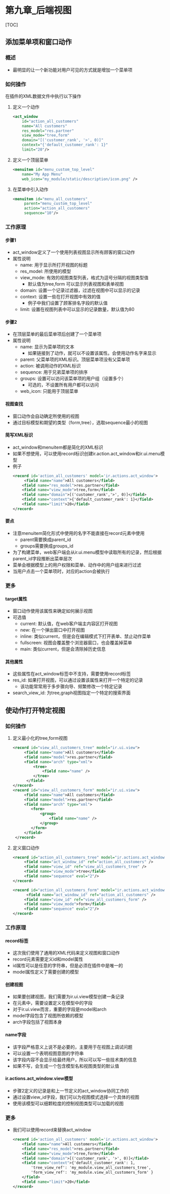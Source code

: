 

# 第九章_后端视图

[TOC]

## 添加菜单项和窗口动作

### 概述
* 最明显的让一个新功能对用户可见的方式就是增加一个菜单项


### 如何操作
在插件的XML数据文件中执行以下操作
1. 定义一个动作
    ```xml
    <act_window 
        id="action_all_customers"
        name="All customers"
        res_model="res.partner"
        view_mode="tree,form"         
        domain="[('customer_rank', '>', 0)]"    
        context="{'default_customer_rank': 1}" 
        limit="20"/>
    ```
1. 定义一个顶层菜单
    ```xml
    <menuitem id="menu_custom_top_level"
        name="My App Menu"
        web_icon="my_module/static/description/icon.png" />
    ```
1. 在菜单中引入动作
    ```xml
    <menuitem id="menu_all_customers"
         parent="menu_custom_top_level"
         action="action_all_customers"
         sequence="10"/>
    ```


### 工作原理
#### 步骤1
* act_window定义了一个使用列表视图显示所有顾客的窗口动作
* 属性说明
    * name: 用于显示所打开视图的标题
    * res_model: 所使用的模型
    * view_mode: 有效的视图类型列表，格式为逗号分隔的视图类型值
        * 默认值为tree,form 可以显示列表视图和表单视图
    * domain: 设置一个记录过滤器，过滤在视图中可以显示的记录
    * context: 设置一些在打开视图中有效的值
        * 例子中我们设置了顾客排名字段的默认值
    * limit: 设置在视图列表中可以显示的记录数量，默认值为80

#### 步骤2
* 在顶层菜单的最后菜单项后创建了一个菜单项
* 属性说明
    * name: 显示为菜单项的文本
        * 如果链接到了动作，就可以不设置该属性。会使用动作名字来显示
    * parent: 父菜单项的XML标识。顶层菜单项没有父菜单项
    * action: 被调用动作的XML标识
    * sequence: 用于兄弟菜单项的排序
    * groups: 设置可以访问该菜单项的用户组（设置多个）
        * 可选的，不设置所有用户都可以访问
    * web_icon: 只能用于顶层菜单


#### 视图查找
* 窗口动作会自动确定所使用的视图
* 通过目标模型和期望的类型（form,tree），选取sequence最小的视图


#### 简写XML标识
* act_window和menuitem都是简化的XML标识
* 如果不想使用，可以使用record标识创建ir.action.act_window和ir.ui.menu模型
* 例子
    ```xml
    <record id='action_all_customers' model='ir.actions.act_window'>
        <field name="name">All customers</field>
        <field name="res_model">res.partner</field>
        <field name="view_mode">tree,form</field>
        <field name="domain">[('customer_rank','>', 0)]</field>
        <field name="context">{'default_customer_rank': 1}</field>
        <field name="limit">20</field>
    </record>
    ```

#### 要点
* 注意menuitem简化形式中使用的名字不能直接在record元素中使用
    * parent需要换成parent_id
    * groups需要换成groups_id
* 为了构建菜单，web客户端会从ir.ui.menu模型中读取所有的记录，然后根据parent_id字段推断出菜单层次
* 菜单会根据模型上的用户权限和菜单、动作中的用户组来进行过滤
* 当用户点击一个菜单项时，对应的action会被执行


### 更多
#### target属性
* 窗口动作使用该属性来确定如何展示视图
* 可选值
    * current: 默认值，在web客户端主内容区打开视图
    * new: 在一个弹出窗口中打开视图
    * inline: 类似current，但是会在编辑模式下打开表单、禁止动作菜单
    * fullscreen: 视图会覆盖整个浏览器窗口，也会覆盖掉菜单
    * main: 类似current，但是会清除掉历史信息

#### 其他属性
* 这些属性在act_window标签中不支持，需要使用record标签
* res_id: 如果打开视图，可以通过设置该属性来打开一个特定的记录
    * 该功能常常用于多步骤向导、频繁修改一个特定记录
* search_view_id: 为tree,graph视图指定一个特定的搜索界面




## 使动作打开特定视图

### 如何操作
1. 定义最小化的tree,form视图
    ```xml
    <record id="view_all_customers_tree" model="ir.ui.view">
         <field name="name">All customers</field> 
         <field name="model">res.partner</field>
         <field name="arch" type="xml">
             <tree> 
                 <field name="name" />
             </tree>
          </field>
    </record>
    <record id="view_all_customers_form" model="ir.ui.view">
        <field name="name">All customers</field>
        <field name="model">res.partner</field>
        <field name="arch" type="xml">
           <form> 
               <group>
                   <field name="name" />  
               </group> 
           </form> 
        </field> 
    </record>
    ```
1. 定义窗口动作
    ```xml
    <record id="action_all_customers_tree" model="ir.actions.act_window.view"> 
        <field name="act_window_id" ref="action_all_customers" /> 
        <field name="view_id" ref="view_all_customers_tree" /> 
        <field name="view_mode">tree</field> 
        <field name="sequence" eval="2"/> 
   </record> 

   <record id="action_all_customers_form" model="ir.actions.act_window.view"> 
          <field name="act_window_id" ref="action_all_customers" />
         <field name="view_id" ref="view_all_customers_form" />
         <field name="view_mode">form</field>
         <field name="sequence" eval="2"/>
   </record>
    ```


### 工作原理
#### record标签
* 这次我们使用了通用的XML代码来定义视图和窗口动作
* record元素需要定义id和model属性
* id属性可以是任意的字符串，但是必须在插件中是唯一的
* model属性定义了需要创建的模型

#### 创建视图
* 如果要创建视图，我们需要为ir.ui.view模型创建一条记录
* 在元素中，需要设置定义在模型中的字段
* 对于ir.ui.view而言，重要的字段是model和arch
* model字段包含了视图所依赖的模型
* arch字段包括了视图本身

#### name字段
* 该字段严格意义上说不是必要的，主要用于在视图上调试问题
* 可以设置一个表明视图意图的字符串
* 该字段内容不会显示给最终用户，所以可以写一些技术类的信息
* 如果不写，会生成一个包含模型名和视图类型的默认值


#### ir.actions.act_window.view模型
* 步骤2定义的记录是和上一节定义的act_window协同工作的
* 通过设置view_id字段，我们可以为视图模式选择一个具体的视图
* 使用该模型可以细颗粒度的控制视图类型可以加载的视图



### 更多
* 我们可以使用record来替换act_window
    ```xml
    <record id='action_all_customers' model='ir.actions.act_window'> 
        <field name="name">All customers</field>
        <field name="res_model">res.partner</field> 
        <field name="view_mode">tree,form</field> 
        <field name="domain">[('customer_rank', '>', 0)]</field>
        <field name="context">{'default_customer_rank': 1,
            'tree_view_ref': 'my_module.view_all_customers_tree',
            'form_view_ref': 'my_module.view_all_customers_form' }
        </field>
        <field name="limit">20</field>
    </record>
    ```